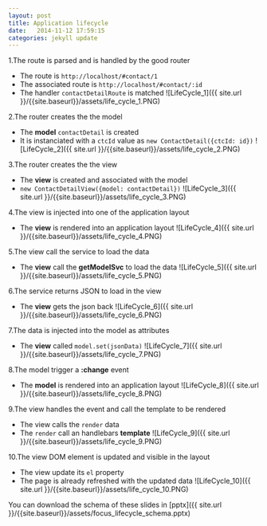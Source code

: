 ```yaml
---
layout: post
title: Application lifecycle
date:   2014-11-12 17:59:15
categories: jekyll update
---
```


1.The route is parsed and is handled by the good router

* The route is `http://localhost/#contact/1`
* The associated route is `http://localhost/#contact/:id`
* The handler `contactDetailRoute` is matched
![LifeCycle_1]({{ site.url }}/{{site.baseurl}}/assets/life_cycle_1.PNG)

2.The router creates the the model

* The **model** `contactDetail` is created
* It is instanciated with a `ctcId` value as `new ContactDetail({ctcId: id})`
![LifeCycle_2]({{ site.url }}/{{site.baseurl}}/assets/life_cycle_2.PNG)

3.The router creates the the view

* The **view** is created and associated with the model
* `new ContactDetailView({model: contactDetail})`
![LifeCycle_3]({{ site.url }}/{{site.baseurl}}/assets/life_cycle_3.PNG)

4.The view is injected into one of the application layout

* The **view** is rendered into an application layout
![LifeCycle_4]({{ site.url }}/{{site.baseurl}}/assets/life_cycle_4.PNG)

5.The view call the service to load the data

* The **view** call the **getModelSvc** to load the data
![LifeCycle_5]({{ site.url }}/{{site.baseurl}}/assets/life_cycle_5.PNG)

6.The service returns JSON to load in the view

* The **view** gets the json back
![LifeCycle_6]({{ site.url }}/{{site.baseurl}}/assets/life_cycle_6.PNG)

7.The data is injected into the model as attributes

* The **view** called `model.set(jsonData)`
![LifeCycle_7]({{ site.url }}/{{site.baseurl}}/assets/life_cycle_7.PNG)

8.The model trigger a **:change** event

* The **model** is rendered into an application layout
![LifeCycle_8]({{ site.url }}/{{site.baseurl}}/assets/life_cycle_8.PNG)

9.The view handles the event and call the template to be rendered

* The view calls the `render` data
* The `render` call an handlebars **template**
![LifeCycle_9]({{ site.url }}/{{site.baseurl}}/assets/life_cycle_9.PNG)

10.The view DOM element is updated and visible in the layout

* The view update its `el` property
* The page is already refreshed with the updated data
![LifeCycle_10]({{ site.url }}/{{site.baseurl}}/assets/life_cycle_10.PNG)


You can download the schema of these slides in  [pptx]({{ site.url }}/{{site.baseurl}}/assets/focus_lifecycle_schema.pptx)